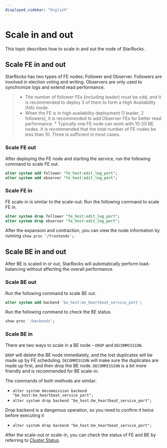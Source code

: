 ```yaml
---
displayed_sidebar: "English"
---
```


# Scale in and out

This topic describes how to scale in and out the node of StarRocks.

## Scale FE in and out

StarRocks has two types of FE nodes: Follower and Observer. Followers are involved in election voting and writing. Observers are only used to synchronize logs and extend read performance.

> * The number of follower FEs (including leader) must be odd, and it is recommended to deploy 3 of them to form a High Availability (HA) mode.
> * When the FE is in high availability deployment (1 leader, 2 followers), it is recommended to add Observer FEs for better read performance. * Typically one FE node can work with 10-20 BE nodes. It is recommended that the total number of FE nodes be less than 10. Three is sufficient in most cases.

### Scale FE out

After deploying the FE node and starting the service, run the following command to scale FE out.

~~~sql
alter system add follower "fe_host:edit_log_port";
alter system add observer "fe_host:edit_log_port";
~~~

### Scale FE in

FE scale-in is similar to the scale-out. Run the following command to scale FE in.

~~~sql
alter system drop follower "fe_host:edit_log_port";
alter system drop observer "fe_host:edit_log_port";
~~~

After the expansion and contraction, you can view the node information by running `show proc '/frontends';`.

## Scale BE in and out

After BE is scaled in or out, StarRocks will automatically perform load-balancing without affecting the overall performance.

### Scale BE out

Run the following command to scale BE out.

~~~sql
alter system add backend 'be_host:be_heartbeat_service_port';
~~~

Run the following command to check the BE status.

~~~sql
show proc '/backends';
~~~

### Scale BE in

There are two ways to scale in a BE node –  `DROP` and `DECOMMISSION`.

`DROP` will delete the BE node immediately, and the lost duplicates will be made up by FE scheduling. `DECOMMISSION` will make sure the duplicates are made up first, and then drop the BE node. `DECOMMISSION` is a bit more friendly and is recommended for BE scale-in.

The commands of both methods are similar:

* `alter system decommission backend "be_host:be_heartbeat_service_port";`
* `alter system drop backend "be_host:be_heartbeat_service_port";`

Drop backend is a dangerous operation, so you need to confirm it twice before executing it

* `alter system drop backend "be_host:be_heartbeat_service_port";`

After the scale-out or scale-in, you can check the status of FE and BE by referring to [Cluster Status](Cluster_administration.md#confirm-cluster-health-status).
